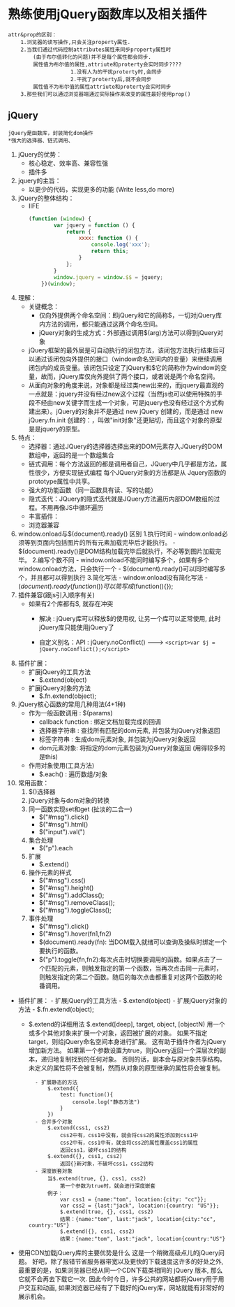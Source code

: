#  熟练使用jQuery函数库以及相关插件

	attr&prop的区别：
		1.浏览器的读写操作,只会关注property属性.
		2.当我们通过代码控制attributes属性来同步property属性时
			(由于布尔值转化的问题)并不是每个属性都会同步.
			属性值为布尔值的属性,attriute和proterty会实时同步????
						1.没有人为的干扰proterty时,会同步
						2.干扰了proterty后,就不会同步
			属性值不为布尔值的属性attriute和proterty会实时同步
		3.那些我们可以通过浏览器端通过实际操作来改变的属性最好使用prop()


## jQuery
	jQuery是函数库，封装简化dom操作
	*强大的选择器、链式调用、
1. jQuery的优势：
    - 核心稳定、效率高、兼容性强
    - 插件多
2. jquery的主旨：
    - 以更少的代码，实现更多的功能 (Write less,do more)
3. jQuery的整体结构：
	- IIFE
		```javaScript
		(function (window) {
			    var jquery = function () {
			        return {
			            xxxx: function () {
			                console.log('xxx');
			                return this;
			            }
			        };
			    }
			    window.jquery = window.$$ = jquery;
			})(window);
		```
4. 理解：
    - 关键概念：
        - 仅向外提供两个命名空间：即jQuery和它的简称$，一切对jQuery库内方法的调用，都只能通过这两个命名空间。
        - jQuery对象的生成方式：外部通过调用$(arg)方法可以得到jQuery对象
    - jQuery框架的最外层是可自动执行的闭包方法，该闭包方法执行结束后可以通过该闭包向外提供的接口（window命名空间内的变量）来继续调用闭包内的成员变量。该闭包只设定了jQuery和$它的简称作为window的变量，故而，jQuery库仅向外提供了两个接口，或者说是两个命名空间。
    - 从面向对象的角度来说，对象都是经过类new出来的，而jquery最直观的一点就是：jquery并没有经过new这个过程（当然js也可以使用特殊的手段不经由new关键字而生成一个对象，可是jquery也没有经过这个方式构建出来）。jQuery的对象并不是通过 new jQuery 创建的，而是通过 new jQuery.fn.init 创建的：，叫做"init对象"还更贴切，而且这个对象的原型是是jquery的原型。
5. 特点： 
	- 选择器：通过JQuery的选择器选择出来的DOM元素存入JQuery的DOM数组中，返回的是一个数组集合
    - 链式调用：每个方法返回的都是调用者自己，JQuery中几乎都是方法，属性很少，方便实现链式编程
               每个JQuery对象的方法都是从 Jquery函数的 prototype属性中共享。
    - 强大的功能函数（同一函数具有读、写的功能）
    - 隐式迭代：JQuery的隐式迭代就是JQuery方法遍历内部DOM数组的过程。不用再像JS中循环遍历
    - 丰富插件：
    - 浏览器兼容
6. window.onload与$(document).ready() 区别
	1.执行时间
		- window.onload必须等到页面内包括图片的所有元素加载完毕后才能执行。
		- $(document).ready()是DOM结构加载完毕后就执行，不必等到图片加载完毕。
	2.编写个数不同
		- window.onload不能同时编写多个，如果有多个window.onload方法，只会执行一个
		- $(document).ready()可以同时编写多个，并且都可以得到执行
	3.简化写法
		- window.onload没有简化写法
		- $(document).ready(function(){})可以简写成$(function(){});
7. 插件兼容(跟js引入顺序有关)
    - 如果有2个库都有$, 就存在冲突
        - 解决 : jQuery库可以释放$的使用权, 让另一个库可以正常使用, 此时jQuery库只能使用jQuery了

		- 自定义别名：API : jQuery.noConflict() ---> `<script>var $j = jQuery.noConflict();</script>`
8. 插件扩展：
    - 扩展jQuery的工具方法
		- $.extend(object)
	- 扩展jQuery对象的方法
		- $.fn.extend(object); 
10. jQuery核心函数的常用几种用法(4+1种)
	* 作为一般函数调用 : $(params)
		* callback function : 绑定文档加载完成的回调
		* 选择器字符串 : 查找所有匹配的dom元素, 并包装为jQuery对象返回
		* 标签字符串 : 生成dom元素对象, 并包装为jQuery对象返回
		* dom元素对象: 将指定的dom元素包装为jQuery对象返回 (用得较多的是this)
	* 作用对象使用(工具方法)
		* $.each() : 遍历数组/对象
11. 常用函数：
    1. $()选择器
    2. jQuery对象与dom对象的转换 
    3. 同一函数实现set和get (扯淡的二合一)
        - $("#msg").click()
        - $("#msg").html()
        - $("input").val(")
    4. 集合处理
        - $("p").each
    5. 扩展
        - $.extend()
    6. 操作元素的样式 
        - $("#msg").css()
        - $("#msg").height()
        - $("#msg").addClass(); 
        - $("#msg").removeClass(); 
        - $("#msg").toggleClass();
    7. 事件处理
        - $("#msg").click() 
        - $("#msg").hover(fn1,fn2)
        - $(document).ready(fn): 当DOM载入就绪可以查询及操纵时绑定一个要执行的函数。
        - $("p").toggle(fn,fn2):每次点击时切换要调用的函数。如果点击了一个匹配的元素，则触发指定的第一个函数，当再次点击同一元素时，则触发指定的第二个函数。随后的每次点击都重复对这两个函数的轮番调用。 

- 插件扩展：
		- 扩展jQuery的工具方法
			- $.extend(object)
		- 扩展jQuery对象的方法
			- $.fn.extend(object);
	- $.extend的详细用法
		$.extend([deep], target, object, [objectN)
			用一个或多个其他对象来扩展一个对象，返回被扩展的对象。
			如果不指定target，则给jQuery命名空间本身进行扩展。
			这有助于插件作者为jQuery增加新方法。 
			如果第一个参数设置为true，则jQuery返回一个深层次的副本，递归地复制找到的任何对象。
			否则的话，副本会与原对象共享结构。 
			未定义的属性将不会被复制，然而从对象的原型继承的属性将会被复制。

			- 扩展静态的方法
				$.extend({
					test: function(){
						console.log("静态方法")
					}
				})
			- 合并多个对象
				$.extend(css1, css2)
					css2中有，css1中没有，就会将css2的属性添加到css1中
					css2中有，css1中有，就会将css2的属性覆盖css1的属性
					返回css1，破坏css1的结构
				$.extend({}, css1, css2)
					返回{}新对象，不破坏css1，css2结构
			- 深度嵌套对象
				当$.extend(true, {}, css1, css2)
					第一个参数为true时，就会进行深度嵌套
				例子：
					var css1 = {name:"tom", location:{city: "cc"}};
					var css2 = {last:"jack", location:{country: "US"}};
					$.extend(true, {}, css1, css2)
					结果：{name:"tom", last:"jack", location{city:"cc", country:"US"}
					$.extend({}, css1, css2)
					结果：{name:"tom", last:"jack", location{country:"US"}
					
- 使用CDN加载jQuery库的主要优势是什么
	这是一个稍微高级点儿的jQuery问题。
	好吧，除了报错节省服务器带宽以及更快的下载速度这许多的好处之外, 
	最重要的是，如果浏览器已经从同一个CDN下载类相同的 jQuery 版本, 那么它就不会再去下载它一次. 
	因此今时今日，许多公共的网站都将jQuery用于用户交互和动画, 如果浏览器已经有了下载好的jQuery库，网站就能有非常好的展示机会。


